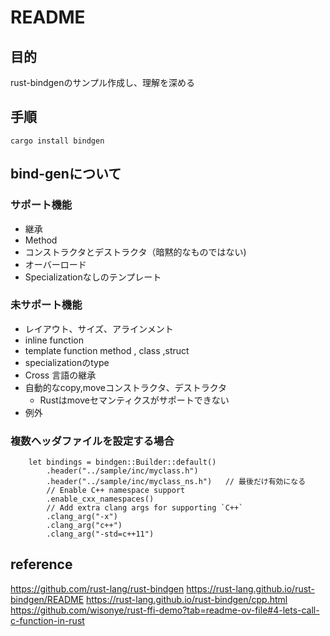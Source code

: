 # README

## 目的

rust-bindgenのサンプル作成し、理解を深める


## 手順

```
cargo install bindgen
```

## bind-genについて

### サポート機能
* 継承
* Method
* コンストラクタとデストラクタ（暗黙的なものではない)
* オーバーロード
* Specializationなしのテンプレート

### 未サポート機能

* レイアウト、サイズ、アラインメント
* inline function
* template function method , class ,struct
* specializationのtype
* Cross 言語の継承
* 自動的なcopy,moveコンストラクタ、デストラクタ
    * Rustはmoveセマンティクスがサポートできない
* 例外


### 複数ヘッダファイルを設定する場合

```
    let bindings = bindgen::Builder::default()
        .header("../sample/inc/myclass.h")
        .header("../sample/inc/myclass_ns.h")   // 最後だけ有効になる
        // Enable C++ namespace support
        .enable_cxx_namespaces()
        // Add extra clang args for supporting `C++`
        .clang_arg("-x")
        .clang_arg("c++")
        .clang_arg("-std=c++11")
``` 


## reference
https://github.com/rust-lang/rust-bindgen
https://rust-lang.github.io/rust-bindgen/README
https://rust-lang.github.io/rust-bindgen/cpp.html
https://github.com/wisonye/rust-ffi-demo?tab=readme-ov-file#4-lets-call-c-function-in-rust
